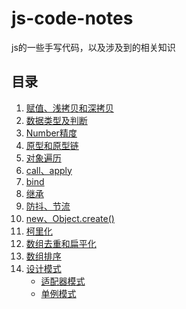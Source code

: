 # js-code-notes
js的一些手写代码，以及涉及到的相关知识

## 目录
1. [赋值、浅拷贝和深拷贝](https://github.com/xxcr/js-code-notes/blob/main/clone.md)
2. [数据类型及判断](https://github.com/xxcr/js-code-notes/blob/main/data-types.md)
3. [Number精度](https://github.com/xxcr/js-code-notes/blob/main/Number%E7%B2%BE%E5%BA%A6.md)
4. [原型和原型链](https://github.com/xxcr/js-code-notes/blob/main/%E5%8E%9F%E5%9E%8B%E5%92%8C%E5%8E%9F%E5%9E%8B%E9%93%BE.md)
5. [对象遍历](https://github.com/xxcr/js-code-notes/blob/main/%E9%81%8D%E5%8E%86%E5%AF%B9%E8%B1%A1.md)
6. [call、apply](https://github.com/xxcr/js-code-notes/blob/main/call%E3%80%81aplay.md)
7. [bind](https://github.com/xxcr/js-code-notes/blob/main/bind.md)
8. [继承](https://github.com/xxcr/js-code-notes/blob/main/%E7%BB%A7%E6%89%BF.md)
9. [防抖、节流](https://github.com/xxcr/js-code-notes/blob/main/%E8%8A%82%E6%B5%81%E3%80%81%E9%98%B2%E6%8A%96.md)
10. [new、Object.create()](https://github.com/xxcr/js-code-notes/blob/main/new%E3%80%81Object.create().md)
11. [柯里化](https://github.com/xxcr/js-code-notes/blob/main/%E6%9F%AF%E9%87%8C%E5%8C%96.md)
12. [数组去重和扁平化](https://github.com/xxcr/js-code-notes/blob/main/%E6%95%B0%E7%BB%84%E5%8E%BB%E9%87%8D%E5%92%8C%E6%89%81%E5%B9%B3%E5%8C%96.md)
12. [数组排序](https://github.com/xxcr/js-code-notes/tree/main/%E6%95%B0%E7%BB%84%E6%8E%92%E5%BA%8F)
13. [设计模式](https://github.com/xxcr/js-code-notes/tree/main/%E8%AE%BE%E8%AE%A1%E6%A8%A1%E5%BC%8F)
    -   [适配器模式](https://github.com/xxcr/js-code-notes/blob/main/%E8%AE%BE%E8%AE%A1%E6%A8%A1%E5%BC%8F/%E9%80%82%E9%85%8D%E5%99%A8%E6%A8%A1%E5%BC%8F.md)
    -   [单例模式](https://github.com/xxcr/js-code-notes/blob/main/%E8%AE%BE%E8%AE%A1%E6%A8%A1%E5%BC%8F/%E5%8D%95%E4%BE%8B%E6%A8%A1%E5%BC%8F.md)
